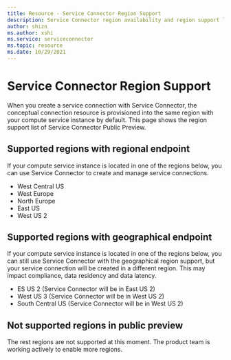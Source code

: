 ```yaml
---
title: Resource - Service Connector Region Support
description: Service Connector region availability and region support list     
author: shizn
ms.author: xshi
ms.service: serviceconnector
ms.topic: resource 
ms.date: 10/29/2021
---
```


# Service Connector Region Support

When you create a service connection with Service Connector, the conceptual connection resource is provisioned into the same region with your compute service instance by default. This page shows the region support list of Service Connector Public Preview. 

## Supported regions with regional endpoint

If your compute service instance is located in one of the regions below, you can use Service Connector to create and manage service connections.

- West Central US
- West Europe
- North Europe
- East US
- West US 2


## Supported regions with geographical endpoint

If your compute service instance is located in one of the regions below, you can still use Service Connector with the geographical region support, but your service connection will be created in a different region. This may impact compliance, data residency and data latency.

- ES US 2 (Service Connector will be in East US 2)
- West US 3 (Service Connector will be in West US 2)
- South Central US (Service Connector will be in West US 2)


## Not supported regions in public preview

The rest regions are not supported at this moment. The product team is working actively to enable more regions. 